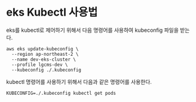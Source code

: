 # eks Kubectl 사용법
eks를 kubectl로 제어하기 위해서 다음 명령어를 사용하여 kubeconfig 파일을 받는다.
```shell
aws eks update-kubeconfig \
  --region ap-northeast-2 \
  --name dev-eks-cluster \
  --profile lgcms-dev \
  --kubeconfig ./.kubeconfig
```

kubectl 명령어를 사용하기 위해서 다음과 같은 명령어를 사용한다.
```shell
KUBECONFIG=./.kubeconfig kubectl get pods
```